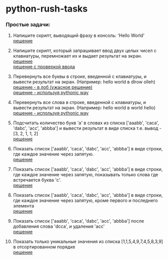 # python-rush-tasks
<h3>Простые задачи:</h3>

1. Напишите скрипт, выводящий фразу в консоль: 'Hello World'<br>
<a href="https://github.com/avedensky/python-rush-tasks/blob/master/level-1/task-1/task-1-1.py">решение</a><br>

2. Напишите скрипт, который запрашивает ввод двух целых чисел с клавиатуры, перемножает их и выдает результат на экран.<br>
<a href="https://github.com/avedensky/python-rush-tasks/blob/master/level-1/task-1/task-1-2-1.py">решение</a><br>
<a href="https://github.com/avedensky/python-rush-tasks/blob/master/level-1/task-1/task-1-2-2.py">решение с проверкой ввода</a><br>

3. Перевернуть все буквы в строке, введенной с клавиатуры, и вывести результат на экран. (Например: hello world  в  dlrow olleh)<br>
<a href="https://github.com/avedensky/python-rush-tasks/blob/master/level-1/task-1/task-1-3-1.py">решение - в лоб (ужасное решение)</a><br>
<a href="https://github.com/avedensky/python-rush-tasks/blob/master/level-1/task-1/task-1-3-2.py">решение - используя pythonic way</a><br>

4. Перевернуть все слова в строке, введенной с клавиатуры, и вывести результат на экран. (Например: hello world  в  world hello)<br>
<a href="https://github.com/avedensky/python-rush-tasks/blob/master/level-1/task-1/task-1-4-1.py">решение - используя pythonic way</a><br>

5. Подсчитать количество букв 'а' в словах из списка ['aaabb', 'caca', 'dabc', 'acc', 'abbba'] и вывести результат в виде списка т.е. вывод - [3, 2, 1, 1, 2]<br>
<a href="https://github.com/avedensky/python-rush-tasks/blob/master/level-1/task-1/task-1-5-1.py">решение</a><br>

6. Показать список ['aaabb', 'caca', 'dabc', 'acc', 'abbba'] в виде строки, где каждое значение через запятую.<br>
<a href="https://github.com/avedensky/python-rush-tasks/blob/master/level-1/task-1/task-1-6-1.py">решение</a><br>

7. Показать список ['aaabb', 'caca', 'dabc', 'acc', 'abbba'] в виде строки, где каждое значение через запятую, показывать только слова где встречается буква 'с'.<br>
<a href="https://github.com/avedensky/python-rush-tasks/blob/master/level-1/task-1/task-1-7-1.py">решение</a><br>

8. Показать список ['aaabb', 'caca', 'dabc', 'acc', 'abbba'] в виде строки, где каждое значение через запятую, кроме первого и последнего элемента<br>
<a href="https://github.com/avedensky/python-rush-tasks/blob/master/level-1/task-1/task-1-8-1.py">решение</a><br>

9. Показать список ['aaabb', 'caca', 'dabc', 'acc', 'abbba'] после добавления слова 'dcca', и удаления 'acc'<br>
<a href="https://github.com/avedensky/python-rush-tasks/blob/master/level-1/task-1/task-1-9-1.py">решение</a><br>

10. Показать только уникальные значения из списка [1,1,5,4,9,7,4,5,8,3,9] в отсортированном порядке <br>
<a href="https://github.com/avedensky/python-rush-tasks/blob/master/level-1/task-1/task-1-10-1.py">решение</a><br>

